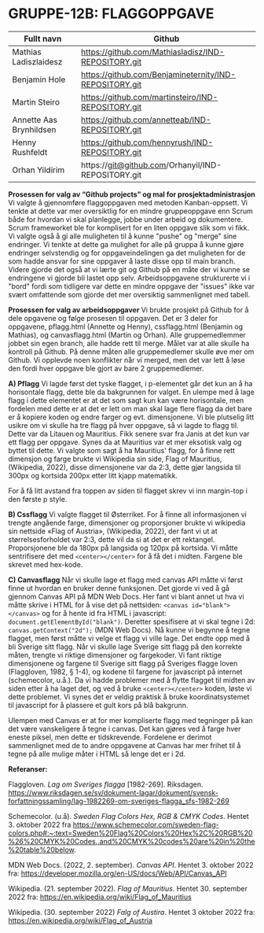 # GRUPPE-12B: FLAGGOPPGAVE

| Fullt navn |	Github |
| -----------| --------- |
| Mathias Ladiszlaidesz |	https://github.com/Mathiasladisz/IND-REPOSITORY.git |
| Benjamin Hole |	https://github.com/Benjamineternity/IND-REPOSITORY.git |
| Martin Steiro |	https://github.com/martinsteiro/IND-REPOSITORY.git |
| Annette Aas Brynhildsen	| https://github.com/annetteab/IND-REPOSITORY.git |
| Henny Rushfeldt |	https://github.com/hennyrush/IND-REPOSITORY.git |
| Orhan Yildirim |	https://git@github.com/Orhanyil/IND-REPOSITORY.git |



**Prosessen for valg av “Github projects” og mal for prosjektadministrasjon**
Vi valgte å gjennomføre flaggoppgaven med metoden Kanban-oppsett. Vi tenkte at dette var mer oversiktlig for en mindre gruppeoppgave enn Scrum både for hvordan vi skal planlegge, jobbe under arbeid og dokumentere. Scrum frameworket ble for komplisert for en liten oppgave slik som vi fikk. Vi valgte også å gi alle muligheten til å kunne "pushe" og "merge" sine endringer. Vi tenkte at dette ga mulighet for alle på gruppa å kunne gjøre endringer selvstendig og for oppgaveindelingen ga det muligheten for de som hadde ansvar for sine oppgaver å laste disse opp til main branch. Videre gjorde det også at vi lærte git og Github på en måte der vi kunne se endringene vi gjorde bli lastet opp selv. Arbeidsoppgavene strukturerte vi i "bord" fordi som tidligere var dette en mindre oppgave der "issues" ikke var svært omfattende som gjorde det mer oversiktig sammenlignet med tabell. 

**Prosessen for valg av arbeidsoppgaver**
Vi brukte prosjekt på Github for å dele opgavene og følge prosesen til oppgaven. Det er 3 deler for oppgavene, pflagg.html (Annette og Henny), cssflagg.html (Benjamin og Mathias),  og canvasflagg.html (Martin og Orhan). Alle gruppemedlemmer jobbet sin egen branch, alle hadde rett til merge. Målet var at alle skulle ha kontroll på Github. På denne måten alle gruppemedlemer skulle øve mer om Github. Vi opplevde noen konflikter når vi merged, men det var lett å løse den fordi hver oppgave ble gjort av bare 2 gruppemedlemer.  


**A) Pflagg**
Vi lagde først det tyske flagget, i p-elementet går det kun an å ha horisontale flagg, dette ble da bakgrunnen for valget. En ulempe med å lage flagg i dette elementet er at det som sagt kun kan være horisontale, men fordelen med dette er at det er lett om man skal lage flere flagg da det bare er å kopiere koden og endre farger og evt. dimensjonene. 
Vi ble plutselig litt usikre om vi skulle ha tre flagg på hver oppgave, så vi lagde to flagg til. Dette var da Litauen og Mauritius. Fikk senere svar fra Janis at det kun var ett flagg per oppgave. Synes da at Mauritius var et mer eksotisk valg og byttet til dette.
Vi valgte som sagt å ha Mauritius' flagg, for å finne rett dimensjon og farge brukte vi Wikipedia sin side, Flag of Mauritius, (Wikipedia, 2022), disse dimensjonene var da 2:3, dette gjør langsida til 300px og kortsida 200px etter litt kjapp matematikk. 

For å få litt avstand fra toppen av siden til flagget skrev vi inn margin-top i den første p style. 

**B) Cssflagg**
Vi valgte flagget til Østerriket. For å finne all informasjonen vi trengte angående farge, dimensjoner og proporsjoner brukte vi wikipedia sin nettside «Flag of Austria», (Wikipedia, 2022), der fant vi ut at størrelsesforholdet var 2:3, dette vil da si at det er ett rektangel. Proporsjonene ble da 180px på langsida og 120px på kortsida. Vi måtte sentrifisere det med ```<center></center>``` for å få det i midten. Fargene ble skrevet med hex-kode.

**C) Canvasflagg**
Når vi skulle lage et flagg med canvas API måtte vi først finne ut hvordan en bruker denne funksjonen. Det gjorde vi ved å gå gjennom Canvas API på MDN Web Docs. Her fant vi blant annet ut hva vi måtte skrive i HTML for å vise det på nettsiden: ```<canvas id="blank"></canvas>``` og for å hente id fra HTML i javascript: ```document.getElementById("blank")```. Deretter spesifisere at vi skal tegne i 2d: ```canvas.getContext("2d");``` (MDN Web Docs). Nå kunne vi begynne å tegne flagget, men først måtte vi velge et flagg vi ville lage. Det endte opp med å bli Sverige sitt flagg. Når vi skulle lage Sverige sitt flagg på den korrekte måten, trengte vi riktige dimensjoner og fargekoder. Vi fant riktige dimensjonene og fargene til Sverige sitt flagg på Sveriges flagge loven (Flaggloven, 1982, § 1-4), og  kodene til fargene for javascript på internet (schemecolor, u.å.). Da vi hadde problemer med å flytte flagget til midten av siden etter å ha
laget det, og ved å bruke ```<center></center>``` koden, løste vi dette problemet. Vi synes det er veldig praktisk å bruke koordinatsystemet til javascript for å plassere et gult kors på blå bakgrunn.

Ulempen med Canvas er at for mer kompliserte flagg med tegninger på kan det være vanskeligere å tegne i canvas. Det kan gjøres ved å farge hver eneste piksel, men dette er tidskrevende. Fordelene er derimot sammenlignet med de to andre oppgavene at Canvas har mer frihet til å tegne på alle mulige måter i HTML så lenge det er i 2d. 




**Referanser:**

Flaggloven. *Lag om Sveriges flagga* [1982-269]. Riksdagen. https://www.riksdagen.se/sv/dokument-lagar/dokument/svensk-forfattningssamling/lag-1982269-om-sveriges-flagga_sfs-1982-269

Schemecolor. (u.å). *Sweden Flag Colors Hex, RGB & CMYK Codes*. Hentet 3. oktober 2022 fra https://www.schemecolor.com/sweden-flag-colors.php#:~:text=Sweden%20Flag%20Colors%20Hex%2C%20RGB%20%26%20CMYK%20Codes.,and%20CMYK%20codes%20are%20in%20the%20table%20below.

MDN Web Docs. (2022, 2. september). *Canvas API*. Hentet 3. oktober 2022 fra: https://developer.mozilla.org/en-US/docs/Web/API/Canvas_API

Wikipedia. (21. september 2022). *Flag of Mauritius*. Hentet 30. september 2022 fra:
https://en.wikipedia.org/wiki/Flag_of_Mauritius

Wikipedia. (30. september 2022) *Falg of Austira*. Hentet 3 oktober 2022 fra: https://en.wikipedia.org/wiki/Flag_of_Austria

